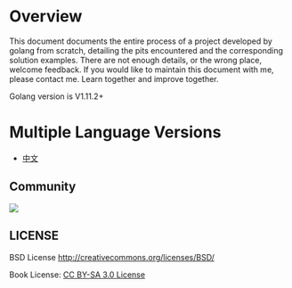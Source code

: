 # **Overview**

This document documents the entire process of a project developed by golang from scratch, detailing the pits encountered and the corresponding solution examples. There are not enough details, or the wrong place, welcome feedback. If you would like to maintain this document with me, please contact me. Learn together and improve together.

Golang version is V1.11.2+

# Multiple Language Versions

- [中文](/zh/preface.md)



## Community



![](https://gitee.com/jason0319/golang_development_notes/raw/master/images/qq.png)

## LICENSE

BSD License <http://creativecommons.org/licenses/BSD/>

Book License: [CC BY-SA 3.0 License](http://creativecommons.org/licenses/by-sa/3.0/)